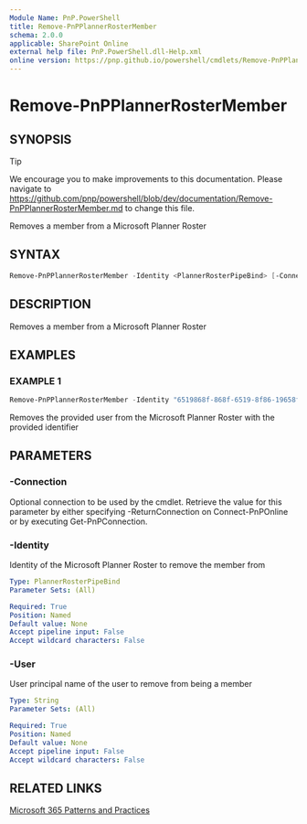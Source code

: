 ```yaml
---
Module Name: PnP.PowerShell
title: Remove-PnPPlannerRosterMember
schema: 2.0.0
applicable: SharePoint Online
external help file: PnP.PowerShell.dll-Help.xml
online version: https://pnp.github.io/powershell/cmdlets/Remove-PnPPlannerRosterMember.html
---
```

 
# Remove-PnPPlannerRosterMember

## SYNOPSIS

> [!TIP]
> We encourage you to make improvements to this documentation. Please navigate to https://github.com/pnp/powershell/blob/dev/documentation/Remove-PnPPlannerRosterMember.md to change this file.

Removes a member from a Microsoft Planner Roster

## SYNTAX

```powershell
Remove-PnPPlannerRosterMember -Identity <PlannerRosterPipeBind> [-Connection <PnPConnection>] [<CommonParameters>]
```

## DESCRIPTION
Removes a member from a Microsoft Planner Roster

## EXAMPLES

### EXAMPLE 1
```powershell
Remove-PnPPlannerRosterMember -Identity "6519868f-868f-6519-8f86-19658f861965" -User "johndoe@contoso.onmicrosoft.com"
```

Removes the provided user from the Microsoft Planner Roster with the provided identifier

## PARAMETERS

### -Connection
Optional connection to be used by the cmdlet. Retrieve the value for this parameter by either specifying -ReturnConnection on Connect-PnPOnline or by executing Get-PnPConnection.

### -Identity
Identity of the Microsoft Planner Roster to remove the member from

```yaml
Type: PlannerRosterPipeBind
Parameter Sets: (All)

Required: True
Position: Named
Default value: None
Accept pipeline input: False
Accept wildcard characters: False
```

### -User
User principal name of the user to remove from being a member

```yaml
Type: String
Parameter Sets: (All)

Required: True
Position: Named
Default value: None
Accept pipeline input: False
Accept wildcard characters: False
```

## RELATED LINKS

[Microsoft 365 Patterns and Practices](https://aka.ms/m365pnp)